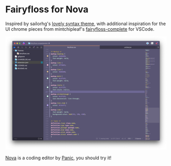 # Fairyfloss for Nova

Inspired by sailorhg's [lovely syntax theme](http://sailorhg.github.io/fairyfloss/), with additional inspiration for the UI chrome pieces from mintchipleaf's [fairyfloss-complete](https://github.com/mintchipleaf/fairyfloss-vscode) for VSCode.

![Fairyfloss theme screenshot](https://raw.githubusercontent.com/joshclow/fairyfloss-nova/main/Screenshot.png)

[Nova](https://nova.app) is a coding editor by [Panic](https://panic.com), you should try it!
